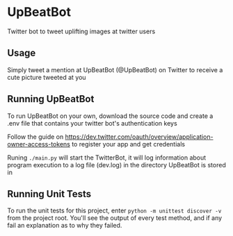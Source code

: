 # UpBeatBot
Twitter bot to tweet uplifting images at twitter users

## Usage
Simply tweet a mention at UpBeatBot (@UpBeatBot) on Twitter to receive a cute picture tweeted at you

## Running UpBeatBot
To run UpBeatBot on your own, download the source code and create a .env file that contains your twitter bot's authentication keys

Follow the guide on https://dev.twitter.com/oauth/overview/application-owner-access-tokens to register your app and get credentials

Runing `./main.py` will start the TwitterBot, it will log information about program execution to a log file (dev.log)
in the directory UpBeatBot is stored in

## Running Unit Tests
To run the unit tests for this project, enter `python -m unittest discover -v` from the project root. You'll see the output
of every test method, and if any fail an explanation as to why they failed.
